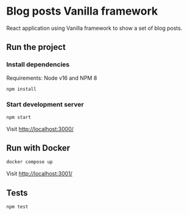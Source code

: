 # Blog posts Vanilla framework

React application using Vanilla framework to show a set of blog posts.

## Run the project

### Install dependencies

Requirements: Node v16 and NPM 8

```bash
npm install
```

### Start development server

```bash
npm start
```

Visit <http://localhost:3000/>

## Run with Docker

```bash
docker compose up
```

Visit <http://localhost:3001/>

## Tests

```bash
npm test
```
